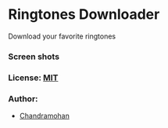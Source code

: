 # Ringtones Downloader


Download your favorite ringtones

### Screen shots

### License: [MIT](/LICENSE)

### Author:

 - [Chandramohan](https://www.linkedin.com/in/chandramohank15)